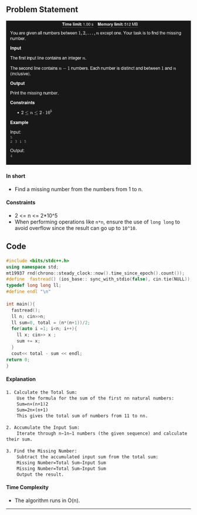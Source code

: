 ## Problem Statement
![missing Number](src/missing-number.png)
#### In short
- Find a missing number from the numbers from 1 to n.
#### Constraints
- 2 <= n <= 2*10^5
- When performing operations like `n*n`, ensure the use of `long long` to avoid overflow since the result can go up to `10^10`.
## Code
```cpp
#include <bits/stdc++.h>
using namespace std;
mt19937 rnd(chrono::steady_clock::now().time_since_epoch().count());
#define  fastread() (ios_base:: sync_with_stdio(false), cin.tie(NULL));
typedef long long ll;
#define endl "\n"

int main(){
  fastread();
  ll n; cin>>n;
  ll sum=0, total = (n*(n+1))/2;
  for(auto i =1; i<n; i++){
  	ll x; cin>> x ;
  	sum += x;
  }	 
  cout<< total - sum << endl;
return 0;
}
```
#### Explanation
    1. Calculate the Total Sum:
        Use the formula for the sum of the first nn natural numbers:
        Sum=n×(n+1)2
        Sum=2n×(n+1)​
        This gives the total sum of numbers from 11 to nn.

    2. Accumulate the Input Sum:
        Iterate through n−1n−1 numbers (the given sequence) and calculate their sum.

    3. Find the Missing Number:
        Subtract the accumulated input sum from the total sum:
        Missing Number=Total Sum−Input Sum
        Missing Number=Total Sum−Input Sum
        Output the result.
#### Time Complexity
- The algorithm runs in O(n).
---
